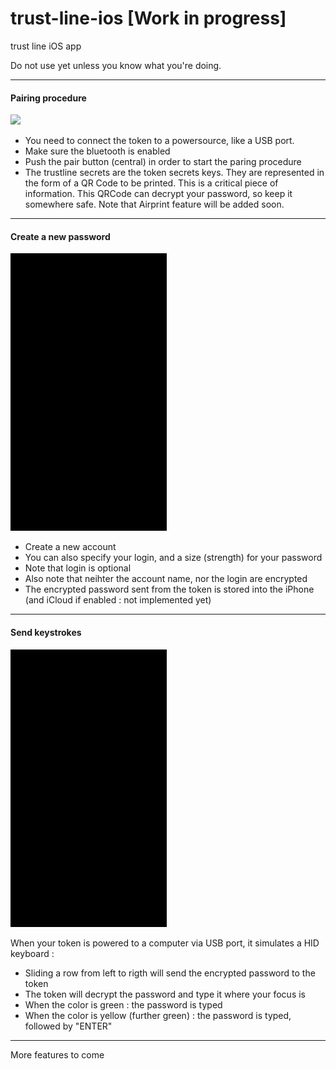 # trust-line-ios [Work in progress]
trust line iOS app

Do not use yet unless you know what you're doing.


------------------

#### Pairing procedure

![](https://github.com/amoriello/trust-line-ios/raw/develop/demos/demo_pairing.gif)

- You need to connect the token to a powersource, like a USB port.
- Make sure the bluetooth is enabled
- Push the pair button (central) in order to start the paring procedure
- The trustline secrets are the token secrets keys. They are represented in the form of a QR Code to be printed.
This is a critical piece of information. This QRCode can decrypt your password, so keep it somewhere safe. Note that Airprint feature will be added soon.

------------------

#### Create a new password

![](https://github.com/amoriello/trust-line-ios/raw/develop/demos/demo_create_password.gif)

- Create a new account
- You can also specify your login, and a size (strength) for your password
- Note that login is optional
- Also note that neihter the account name, nor the login are encrypted
- The encrypted password sent from the token is stored into the iPhone (and iCloud if enabled : not implemented yet)

------------------
#### Send keystrokes

![](https://github.com/amoriello/trust-line-ios/raw/develop/demos/demo_keyboard.gif)

When your token is powered to a computer via USB port, it simulates a HID keyboard :
- Sliding a row from left to rigth will send the encrypted password to the token
- The token will decrypt the password and type it where your focus is
- When the color is green : the password is typed
- When the color is yellow (further green) : the password is typed, followed by "ENTER"


------------------

More features to come
